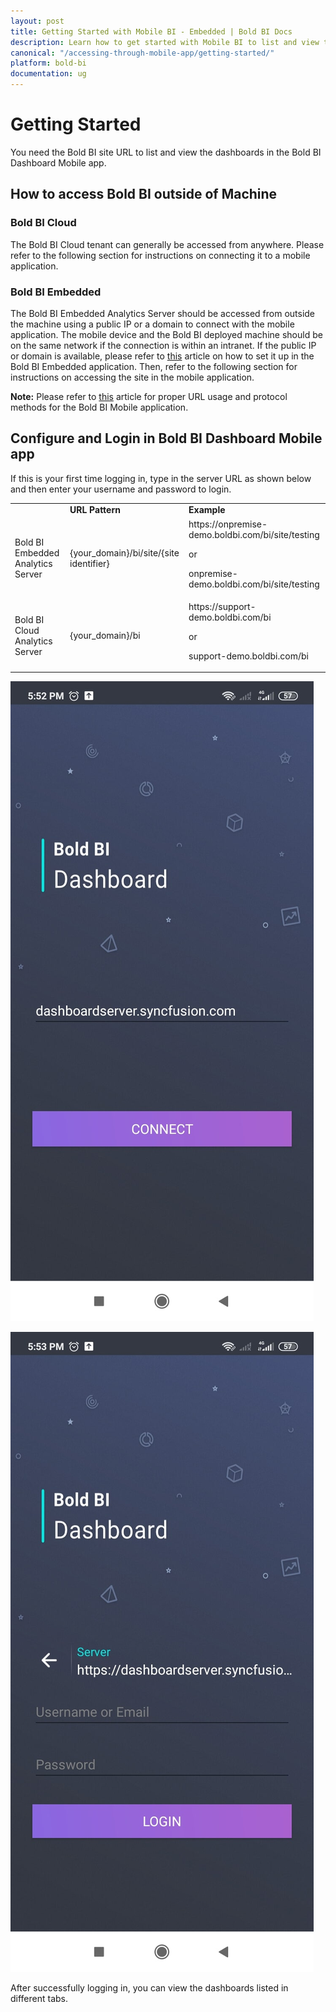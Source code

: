 ```yaml
---
layout: post
title: Getting Started with Mobile BI - Embedded | Bold BI Docs
description: Learn how to get started with Mobile BI to list and view the Bold BI Embedded dashboards through mobile app.
canonical: "/accessing-through-mobile-app/getting-started/"
platform: bold-bi
documentation: ug
---
```


# Getting Started

You need the Bold BI site URL to list and view the dashboards in the Bold BI Dashboard Mobile app.

## How to access Bold BI outside of Machine

### Bold BI Cloud

The Bold BI Cloud tenant can generally be accessed from anywhere. Please refer to the following section for instructions on connecting it to a mobile application.

### Bold BI Embedded

The Bold BI Embedded Analytics Server should be accessed from outside the machine using a public IP or a domain to connect with the mobile application. The mobile device and the Bold BI deployed machine should be on the same network if the connection is within an intranet. If the public IP or domain is available, please refer to [this](https://support.boldbi.com/kb/article/12442/) article on how to set it up in the Bold BI Embedded application. Then, refer to the following section for instructions on accessing the site in the mobile application.

**Note:** Please refer to [this](https://support.boldbi.com/kb/article/13254/) article for proper URL usage and protocol methods for the Bold BI Mobile application.

## Configure and Login in Bold BI Dashboard Mobile app

If this is your first time logging in, type in the server URL as shown below and then enter your username and password to login.
<table>
 <tr>
    <td>
       <span> </span>
    </td>
     <td>
        <span style="font-weight:bold">URL Pattern</span>
    </td>
    <td>
        <span style="font-weight:bold">Example</span>
    </td>
 </tr>
 <tr>
 <td> Bold BI Embedded Analytics Server </td>
 <td> {your_domain}/bi/site/{site identifier} </td>
 <td> <span>https://onpremise-demo.boldbi.com/bi/site/testing</span> 

 or

 <span>onpremise-demo.boldbi.com/bi/site/testing</span> </td>
 </tr>
 <tr>
 <td> Bold BI Cloud Analytics Server </td>
 <td> {your_domain}/bi </td>
 <td> <span>https://support-demo.boldbi.com/bi</span>

or

<span>support-demo.boldbi.com/bi</span></td>
 </tr>
 </table>

![configuration](/static/assets/accessing-through-mobile-app/images/configuration.png)

![login](/static/assets/accessing-through-mobile-app/images/login.png)

After successfully logging in, you can view the dashboards listed in different tabs.